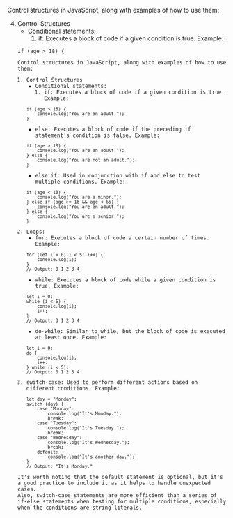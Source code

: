 <div class="markdown prose w-full break-words dark:prose-invert light"><p>Control structures in JavaScript, along with examples of how to use them:</p><ol start="4"><li>Control Structures<ul><li>Conditional statements:<ol><li>if: Executes a block of code if a given condition is true. Example:</li></ul><pre><div class="bg-black mb-4 rounded-md"><div class="p-4 overflow-y-auto"><code class="!whitespace-pre-wrap hljs language-javascript"><span class="hljs-keyword">if</span> (age &gt; <span class="hljs-number">18</span>) {
<div class="markdown prose w-full break-words dark:prose-invert light"><p>Control structures in JavaScript, along with examples of how to use them:</p><ol ><li>Control Structures<ul><li>Conditional statements:<ol><li>if: Executes a block of code if a given condition is true. Example:</li></ul><pre><div class="bg-black mb-4 rounded-md"><div class="p-4 overflow-y-auto"><code class="!whitespace-pre-wrap hljs language-javascript"><span class="hljs-keyword">if</span> (age &gt; <span class="hljs-number">18</span>) {
    <span class="hljs-variable language_">console</span>.<span class="hljs-title function_">log</span>(<span class="hljs-string">"You are an adult."</span>);
}
</code></div></div></pre><ul><li>else: Executes a block of code if the preceding if statement's condition is false. Example:</li></ul><pre><div class="bg-black mb-4 rounded-md"><div class="p-4 overflow-y-auto"><code class="!whitespace-pre-wrap hljs language-javascript"><span class="hljs-keyword">if</span> (age &gt; <span class="hljs-number">18</span>) {
    <span class="hljs-variable language_">console</span>.<span class="hljs-title function_">log</span>(<span class="hljs-string">"You are an adult."</span>);
} <span class="hljs-keyword">else</span> {
    <span class="hljs-variable language_">console</span>.<span class="hljs-title function_">log</span>(<span class="hljs-string">"You are not an adult."</span>);
}
</code></div></div></pre><ul><li>else if: Used in conjunction with if and else to test multiple conditions. Example:</li></ul><pre><div class="bg-black mb-4 rounded-md"><div class="p-4 overflow-y-auto"><code class="!whitespace-pre-wrap hljs language-javascript"><span class="hljs-keyword">if</span> (age &lt; <span class="hljs-number">18</span>) {
    <span class="hljs-variable language_">console</span>.<span class="hljs-title function_">log</span>(<span class="hljs-string">"You are a minor."</span>);
} <span class="hljs-keyword">else</span> <span class="hljs-keyword">if</span> (age &gt;= <span class="hljs-number">18</span> &amp;&amp; age &lt; <span class="hljs-number">65</span>) {
    <span class="hljs-variable language_">console</span>.<span class="hljs-title function_">log</span>(<span class="hljs-string">"You are an adult."</span>);
} <span class="hljs-keyword">else</span> {
    <span class="hljs-variable language_">console</span>.<span class="hljs-title function_">log</span>(<span class="hljs-string">"You are a senior."</span>);
}
</code></div></div></pre></li><li>Loops:<ul><li>for: Executes a block of code a certain number of times. Example:</li></ul><pre><div class="bg-black mb-4 rounded-md"><div class="p-4 overflow-y-auto"><code class="!whitespace-pre-wrap hljs language-css">for (let <span class="hljs-selector-tag">i</span> = <span class="hljs-number">0</span>; <span class="hljs-selector-tag">i</span> &lt; <span class="hljs-number">5</span>; <span class="hljs-selector-tag">i</span>++) {
    console<span class="hljs-selector-class">.log</span>(<span class="hljs-selector-tag">i</span>);
}
// Output: <span class="hljs-number">0</span> <span class="hljs-number">1</span> <span class="hljs-number">2</span> <span class="hljs-number">3</span> <span class="hljs-number">4</span>
</code></div></div></pre><ul><li>while: Executes a block of code while a given condition is true. Example:</li></ul><pre><div class="bg-black mb-4 rounded-md"><div class="p-4 overflow-y-auto"><code class="!whitespace-pre-wrap hljs language-javascript"><span class="hljs-keyword">let</span> i = <span class="hljs-number">0</span>;
<span class="hljs-keyword">while</span> (i &lt; <span class="hljs-number">5</span>) {
    <span class="hljs-variable language_">console</span>.<span class="hljs-title function_">log</span>(i);
    i++;
}
<span class="hljs-comment">// Output: 0 1 2 3 4</span>
</code></div></div></pre><ul><li>do-while: Similar to while, but the block of code is executed at least once. Example:</li></ul><pre><div class="bg-black mb-4 rounded-md"><div class="p-4 overflow-y-auto"><code class="!whitespace-pre-wrap hljs language-javascript"><span class="hljs-keyword">let</span> i = <span class="hljs-number">0</span>;
<span class="hljs-keyword">do</span> {
    <span class="hljs-variable language_">console</span>.<span class="hljs-title function_">log</span>(i);
    i++;
} <span class="hljs-keyword">while</span> (i &lt; <span class="hljs-number">5</span>);
<span class="hljs-comment">// Output: 0 1 2 3 4</span>
</code></div></div></pre></li><li>switch-case: Used to perform different actions based on different conditions. Example:</li></ul><pre><div class="bg-black mb-4 rounded-md"><div class="p-4 overflow-y-auto"><code class="!whitespace-pre-wrap hljs language-javascript"><span class="hljs-keyword">let</span> day = <span class="hljs-string">"Monday"</span>;
<span class="hljs-keyword">switch</span> (day) {
    <span class="hljs-keyword">case</span> <span class="hljs-string">"Monday"</span>:
        <span class="hljs-variable language_">console</span>.<span class="hljs-title function_">log</span>(<span class="hljs-string">"It's Monday."</span>);
        <span class="hljs-keyword">break</span>;
    <span class="hljs-keyword">case</span> <span class="hljs-string">"Tuesday"</span>:
        <span class="hljs-variable language_">console</span>.<span class="hljs-title function_">log</span>(<span class="hljs-string">"It's Tuesday."</span>);
        <span class="hljs-keyword">break</span>;
    <span class="hljs-keyword">case</span> <span class="hljs-string">"Wednesday"</span>:
        <span class="hljs-variable language_">console</span>.<span class="hljs-title function_">log</span>(<span class="hljs-string">"It's Wednesday."</span>);
        <span class="hljs-keyword">break</span>;
    <span class="hljs-attr">default</span>:
        <span class="hljs-variable language_">console</span>.<span class="hljs-title function_">log</span>(<span class="hljs-string">"It's another day."</span>);
}
<span class="hljs-comment">// Output: "It's Monday."</span>
</code></div></div></pre></li></ol><p>It's worth noting that the default statement is optional, but it's a good practice to include it as it helps to handle unexpected cases.
Also, switch-case statements are more efficient than a series of if-else statements when testing for multiple conditions, especially when the conditions are string literals.</p></div>
